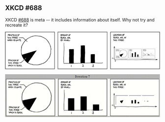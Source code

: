 
## XKCD #688
XKCD [#688] is meta -- it includes information about itself. Why not try and
recreate it?

![xkcd comic](self_description.png)

![animation](animation.gif)

[#688]:https://xkcd.com/688/
